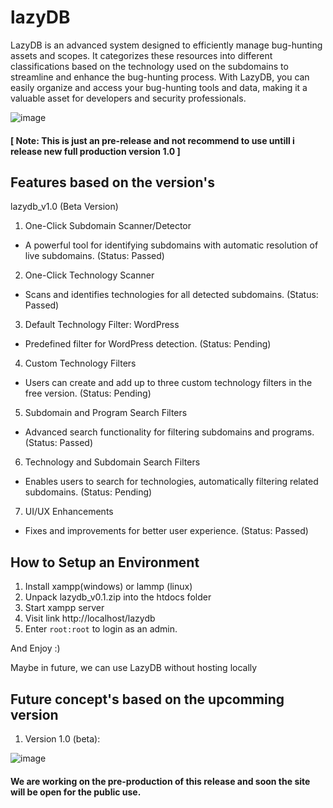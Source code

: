 # lazyDB
LazyDB is an advanced system designed to efficiently manage bug-hunting assets and scopes. It categorizes these resources into different classifications based on the technology used on the subdomains to streamline and enhance the bug-hunting process. With LazyDB, you can easily organize and access your bug-hunting tools and data, making it a valuable asset for developers and security professionals.

![image](https://github.com/user-attachments/assets/3e1f007e-63cf-4571-a3f6-3fa17662a338)

#### [ Note: This is just an pre-release and not recommend to use untill i release new full production version 1.0 ]

## Features based on the version's
lazydb_v1.0 (Beta Version)

1. One-Click Subdomain Scanner/Detector
- A powerful tool for identifying subdomains with automatic resolution of live subdomains. (Status: Passed)

2. One-Click Technology Scanner
- Scans and identifies technologies for all detected subdomains. (Status: Passed)

3. Default Technology Filter: WordPress
- Predefined filter for WordPress detection. (Status: Pending)

4. Custom Technology Filters
- Users can create and add up to three custom technology filters in the free version. (Status: Pending)

5. Subdomain and Program Search Filters
- Advanced search functionality for filtering subdomains and programs. (Status: Passed)

6. Technology and Subdomain Search Filters
- Enables users to search for technologies, automatically filtering related subdomains. (Status: Pending)

7. UI/UX Enhancements
- Fixes and improvements for better user experience. (Status: Passed)


## How to Setup an Environment
1. Install xampp(windows) or lammp (linux)
2. Unpack lazydb_v0.1.zip into the htdocs folder
3. Start xampp server
4. Visit link http://localhost/lazydb
5. Enter `root:root` to login as an admin.

And Enjoy :)

Maybe in future, we can use LazyDB without hosting locally


## Future concept's based on the upcomming version
1. Version 1.0 (beta):
   
![image](https://github.com/user-attachments/assets/ca19ae8d-2e9a-48ef-be32-adcc305dff7c)

#### We are working on the pre-production of this release and soon the site will be open for the public use.
